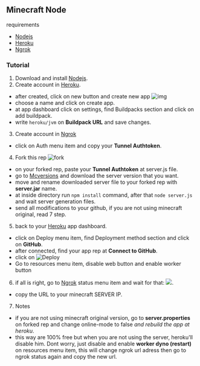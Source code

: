 ## Minecraft Node
requirements
 - [Nodejs](https://nodejs.org/)
 - [Heroku](https://www.heroku.com/)
 - [Ngrok](https://ngrok.com/)

### Tutorial
1. Download and install [Nodejs](https://nodejs.org/).
2. Create account in [Heroku](https://www.heroku.com/).
 - after created, click on new button and create new app  ![img](https://cdn-moor.000webhostapp.com/repositorio/YnV0dG9uLnBuZw==.jpg)
 - choose a name and click on create app.
 - at app dashboard click on settings, find Buildpacks section and click on add buildpack.
 - write `heroku/jvm` on **Buildpack URL** and save changes.
3. Create account in [Ngrok](https://ngrok.com/)
 - click on Auth menu item and copy your **Tunnel Authtoken**.
4. Fork this rep ![fork](https://cdn-moor.000webhostapp.com/repositorio/YnV0dG9uMS5wbmc=.jpg)
 - on your forked rep, paste your **Tunnel Authtoken** at server.js file.
 - go to [Mcversions](https://mcversions.net/) and download the server version that you want.
 - move and rename downloaded server file to your forked rep with **server.jar** name.
 - at inside directory run `npm install` command, after that `node server.js` and wait server generation files.
 - send all modifications to your github, if you are not using minecraft original, read 7 step.
5. back to your [Heroku](https://www.heroku.com/) app dashboard.
 - click on Deploy menu item, find Deployment method section and click on **GitHub**.
 - after connected, find your app rep at **Connect to GitHub**.
 - click on ![Deploy](https://cdn-moor.000webhostapp.com/repositorio/YnV0dG9uMi5wbmc=.jpg)
 - Go to resources menu item, disable web button and enable worker button
6. if all is right, go to [Ngrok](https://ngrok.com/) status menu item and wait for that:
![](https://cdn-moor.000webhostapp.com/repositorio/bmdyb2sucG5n.jpg).

 - copy the URL to your minecraft SERVER IP.
7. Notes
 - if you are not using minecraft original version, go to **server.properties** on forked rep and change online-mode to false *and rebuild the app at heroku*.
 - this way are 100% free but when you are not using the server, heroku'll disable him. Dont worry, just disable and enable **worker dyno (restart)** on resources menu item, this will change ngrok url adress then go to ngrok status again and copy the new url.
